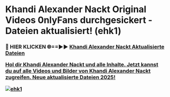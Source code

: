 # Khandi Alexander Nackt Original Videos 0nlyFans durchgesickert - Dateien aktualisiert! (ehk1)

<h3>🔴 HIER KLICKEN 🌐==►► <a href="https://tinyurl.com/h6vf6nb8" rel="nofollow">Khandi Alexander Nackt Aktualisierte Dateien

Hol dir Khandi Alexander Nackt und alle Inhalte. Jetzt kannst du auf alle Videos und Bilder von Khandi Alexander Nackt zugreifen. Neue aktualisierte Dateien 2025!

[![ehk1](https://i.imgur.com/sD4kR3V.gif)](https://tinyurl.com/h6vf6nb8)
